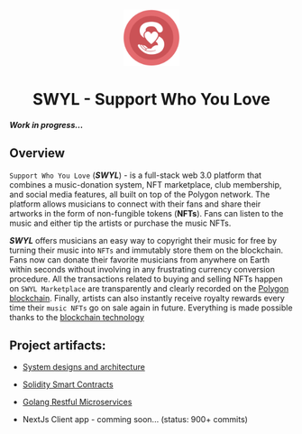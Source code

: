<p align="center">
<br />
<a href="https://github.com/SWYLy"><img src="https://github.com/SWYLy/materials/blob/master/logo.svg?raw=true" width="100" alt=""/></a>
<h1 align="center">SWYL - Support Who You Love</h1>
<h5>Work in progress...</h5>
</p>

## Overview
`Support Who You Love` (***SWYL***) - is a full-stack web 3.0 platform that combines a music-donation system, NFT marketplace, club membership, and social media features, all built on top of the Polygon network. The platform allows musicians to connect with their fans and share their artworks in the form of non-fungible tokens (****NFTs****). Fans can listen to the music and either tip the artists or purchase the music NFTs.

***SWYL*** offers musicians an easy way to copyright their music for free by turning their music into `NFTs` and immutably store them on the blockchain. Fans now can donate their favorite musicians from anywhere on Earth within seconds without involving in any frustrating currency conversion procedure. All the transactions related to buying and selling NFTs happen on `SWYL Marketplace` are transparently and clearly recorded on the [Polygon blockchain](https://polygon.technology/matic-token/). Finally, artists can also instantly receive royalty rewards every time their `music NFTs` go on sale again in future. Everything is made possible thanks to the [blockchain technology](https://en.wikipedia.org/wiki/Blockchain)


## Project artifacts:
  - [System designs and architecture](https://github.com/SWYLy/materials)

  - [Solidity Smart Contracts](https://github.com/SWYLy/contracts)
  
  - [Golang Restful Microservices](https://github.com/SWYLy/servers)
  
  - NextJs Client app - comming soon... (status: 900+ commits)
